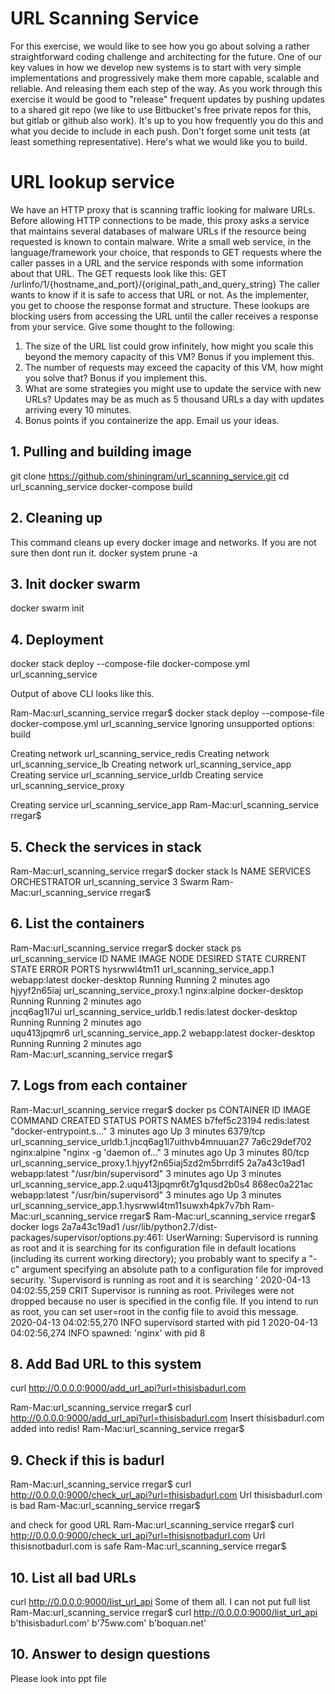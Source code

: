 # URL Scanning Service

For this exercise, we would like to see how you go about solving a rather straightforward coding challenge and architecting for the future. One of our key values in how we develop new systems is to start with very simple implementations and progressively make them more capable, scalable and reliable. And releasing them each step of the way. As you work through this exercise it would be good to "release" frequent updates by pushing updates to a shared git repo (we like to use Bitbucket's free private repos for this, but gitlab or github also work). It's up to you how frequently you do this and what you decide to include in each push. Don't forget some unit tests (at least something representative).
Here's what we would like you to build.
# URL lookup service
We have an HTTP proxy that is scanning traffic looking for malware URLs. Before allowing HTTP connections to be made, this proxy asks a service that maintains several databases of malware URLs if the resource being requested is known to contain malware.
Write a small web service, in the language/framework your choice, that responds to GET requests where the caller passes in a URL and the service responds with some information about that URL. The GET requests look like this:
       GET /urlinfo/1/{hostname_and_port}/{original_path_and_query_string}
The caller wants to know if it is safe to access that URL or not. As the implementer, you get to choose the response format and structure. These lookups are blocking users from accessing the URL until the caller receives a response from your service.
Give some thought to the following:

1. The size of the URL list could grow infinitely, how might you scale this beyond the memory capacity of this VM? Bonus if you implement this.
2. The number of requests may exceed the capacity of this VM, how might you solve that? Bonus if you implement this.
3. What are some strategies you might use to update the service with new URLs? Updates may be as much as 5 thousand URLs a day with updates arriving every 10 minutes.
4. Bonus points if you containerize the app. Email us your ideas.
 

## 1. Pulling and building image
git clone https://github.com/shiningram/url_scanning_service.git
cd url_scanning_service
docker-compose build

## 2. Cleaning up
This command cleans up every docker image and networks. If you are not sure then dont run it.
docker system prune -a

## 3. Init docker swarm

docker swarm init
## 4. Deployment
docker stack deploy --compose-file docker-compose.yml url_scanning_service

Output of above CLI looks like this.

Ram-Mac:url_scanning_service rregar$ docker stack deploy --compose-file docker-compose.yml url_scanning_service
Ignoring unsupported options: build

Creating network url_scanning_service_redis
Creating network url_scanning_service_lb
Creating network url_scanning_service_app
Creating service url_scanning_service_urldb
Creating service url_scanning_service_proxy

Creating service url_scanning_service_app
Ram-Mac:url_scanning_service rregar$ 

## 5. Check the services in stack
Ram-Mac:url_scanning_service rregar$ docker stack ls
NAME                   SERVICES            ORCHESTRATOR
url_scanning_service   3                   Swarm
Ram-Mac:url_scanning_service rregar$ 

## 6. List the containers
Ram-Mac:url_scanning_service rregar$ docker stack ps url_scanning_service
ID                  NAME                           IMAGE               NODE                DESIRED STATE       CURRENT STATE           ERROR               PORTS
hysrwwl4tm11        url_scanning_service_app.1     webapp:latest       docker-desktop      Running             Running 2 minutes ago                       
hjyyf2n65iaj        url_scanning_service_proxy.1   nginx:alpine        docker-desktop      Running             Running 2 minutes ago                       
jncq6ag1l7ui        url_scanning_service_urldb.1   redis:latest        docker-desktop      Running             Running 2 minutes ago                       
uqu413jpqmr6        url_scanning_service_app.2     webapp:latest       docker-desktop      Running             Running 2 minutes ago                       
Ram-Mac:url_scanning_service rregar$ 

## 7. Logs from each container
Ram-Mac:url_scanning_service rregar$ docker ps
CONTAINER ID        IMAGE               COMMAND                  CREATED             STATUS              PORTS               NAMES
b7fef5c23194        redis:latest        "docker-entrypoint.s…"   3 minutes ago       Up 3 minutes        6379/tcp            url_scanning_service_urldb.1.jncq6ag1l7uithvb4mnuuan27
7a6c29def702        nginx:alpine        "nginx -g 'daemon of…"   3 minutes ago       Up 3 minutes        80/tcp              url_scanning_service_proxy.1.hjyyf2n65iaj5zd2m5brrdif5
2a7a43c19ad1        webapp:latest       "/usr/bin/supervisord"   3 minutes ago       Up 3 minutes                            url_scanning_service_app.2.uqu413jpqmr6t7g1qusd2b0s4
868ec0a221ac        webapp:latest       "/usr/bin/supervisord"   3 minutes ago       Up 3 minutes                            url_scanning_service_app.1.hysrwwl4tm11suwxh4pk7v7bh
Ram-Mac:url_scanning_service rregar$ 
Ram-Mac:url_scanning_service rregar$ docker logs 2a7a43c19ad1
/usr/lib/python2.7/dist-packages/supervisor/options.py:461: UserWarning: Supervisord is running as root and it is searching for its configuration file in default locations (including its current working directory); you probably want to specify a "-c" argument specifying an absolute path to a configuration file for improved security.
  'Supervisord is running as root and it is searching '
2020-04-13 04:02:55,259 CRIT Supervisor is running as root.  Privileges were not dropped because no user is specified in the config file.  If you intend to run as root, you can set user=root in the config file to avoid this message.
2020-04-13 04:02:55,270 INFO supervisord started with pid 1
2020-04-13 04:02:56,274 INFO spawned: 'nginx' with pid 8

## 8. Add Bad URL to this system
curl http://0.0.0.0:9000/add_url_api?url=thisisbadurl.com

Ram-Mac:url_scanning_service rregar$ curl http://0.0.0.0:9000/add_url_api?url=thisisbadurl.com
Insert thisisbadurl.com added into redis!
Ram-Mac:url_scanning_service rregar$ 

## 9. Check if this is badurl
Ram-Mac:url_scanning_service rregar$ curl http://0.0.0.0:9000/check_url_api?url=thisisbadurl.com
Url thisisbadurl.com is bad
Ram-Mac:url_scanning_service rregar$ 

and check for good URL
Ram-Mac:url_scanning_service rregar$ curl http://0.0.0.0:9000/check_url_api?url=thisisnotbadurl.com
Url thisisnotbadurl.com is safe
Ram-Mac:url_scanning_service rregar$ 

## 10. List all bad URLs
curl http://0.0.0.0:9000/list_url_api
Some of them all. I can not put full list
Ram-Mac:url_scanning_service rregar$ curl http://0.0.0.0:9000/list_url_api
b'thisisbadurl.com'
b'75ww.com'
b'boquan.net'

## 10. Answer to design questions
Please look into ppt file
